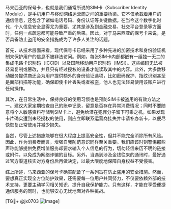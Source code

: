 马来西亚的保号卡，也就是我们通常所说的SIM卡（Subscriber Identity Module），是手机用户与移动网络运营商之间的重要桥梁。它不仅承载着用户的通信信息，还包含了诸如电话号码、身份认证等关键数据。在当今这个数字化时代，个人信息安全显得尤为重要，尤其是涉及到金融交易、社交平台登录等方面时，任何一点疏忽都可能导致严重的后果。因此，对于马来西亚的保号卡来说，是否具备防止盗用的安全措施成为了许多人关注的话题。

首先，从技术层面来看，现代保号卡已经采用了多种先进的加密技术和身份验证机制来保护用户的信息不被非法访问。例如，每张SIM卡内部都嵌有一组独一无二的集成电路卡识别码（ICCID）以及国际移动用户识别码（IMSI）。这些编码无法被轻易复制或篡改，并且只有经过授权的设备才能读取其中的内容。此外，大多数移动服务提供商还会为用户提供额外的身份验证选项，比如密码保护、指纹识别甚至是面部扫描等功能，确保即使卡片丢失或者被盗，他人也无法轻易使用该账户进行任何操作。

其次，在日常生活中，保持良好的使用习惯也是预防SIM卡被盗用的有效方法之一。建议大家定期检查自己的账单记录，留意是否存在异常消费情况；同时不要随意将个人敏感资料存储到SIM卡上，避免给潜在犯罪分子留下可乘之机。如果发现卡片确实遭到未经授权的使用，则应立即联系运营商挂失并申请补办新卡，以便尽快恢复正常使用并减少损失。

当然，尽管上述措施能够在很大程度上提高安全性，但并不能完全消除所有风险。因此，作为消费者而言，增强自我防范意识同样至关重要。我们应该时刻警惕那些声称能够提供免费增值服务却要求输入个人信息的行为，切勿轻信来历不明的链接或附件，以免成为网络诈骗的目标。另外，当遇到涉及金钱往来的通讯时，最好通过官方渠道核实对方身份后再做决定，以最大限度地保障自身权益不受侵害。

综上所述，马来西亚的保号卡确实配备了一系列旨在防止盗用的安全措施。然而，要想真正实现全方位防护效果，还需要每一位用户共同努力，不仅要依赖外部的技术支持，更要主动学习相关知识，提升自我保护能力。只有这样，才能在享受便捷通信服务的同时，也能够安心无忧地面对各种挑战。

[TG💪+ @jx0703 ![Image](https://github.com/user-attachments/assets/dbca1d08-cadb-493c-b0ec-ad6f7a83f270)]